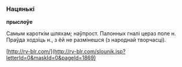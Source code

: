### Нацянькі
**прыслоўе**

Самым кароткім шляхам; наўпрост. Палонных гналі цераз поле н. Праўда ходзіць н., з ёй не размінешся (з народнай творчасці).

<a rel="author">[http://rv-blr.com/](http://rv-blr.com/slounik.jsp?letterId=0&maskId=0&pageId=1869)</a>
